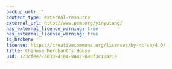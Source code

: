 ```yaml
---
backup_url: ''
content_type: external-resource
external_url: http://www.pem.org/yinyutang/
has_external_licence_warning: true
has_external_license_warning: true
is_broken: ''
license: https://creativecommons.org/licenses/by-nc-sa/4.0/
title: Chinese Merchant's House
uid: 123cfee7-a030-4184-9a42-880f3c18a21e
---
```

